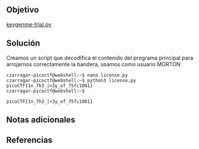 ## Objetivo

[keygenme-trial.py](https://mercury.picoctf.net/static/0c363291c47477642c72630d68936e50/keygenme-trial.py)
## Solución

Creamos un script que decodifica el contenido del programa principal para arrojarnos correctamente la bandera, usamos como usuario MORTON

```
czarragar-picoctf@webshell:~$ nano license.py 
czarragar-picoctf@webshell:~$ python3 license.py 
picoCTF{1n_7h3_|<3y_of_75fc1081}
czarragar-picoctf@webshell:~$ 

```

```
picoCTF{1n_7h3_|<3y_of_75fc1081}
```


## Notas adicionales


## Referencias
